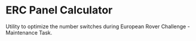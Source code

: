 # ERC Panel Calculator

Utility to optimize the number switches during European Rover Challenge - Maintenance Task.
